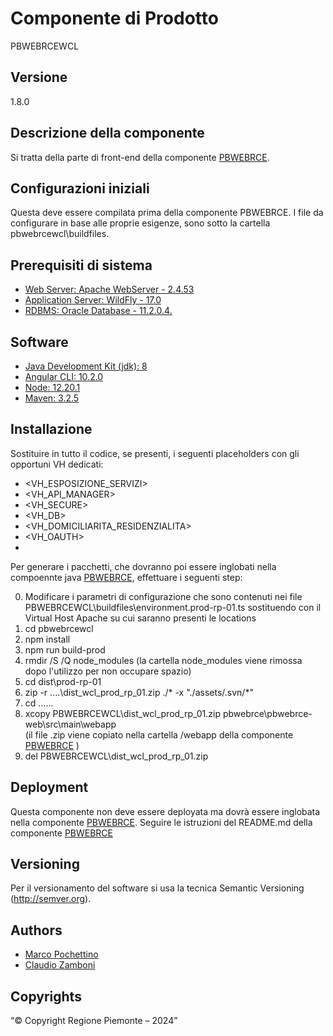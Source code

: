 # Componente di Prodotto
PBWEBRCEWCL

## Versione
1.8.0

## Descrizione della componente
Si tratta della parte di front-end della componente [PBWEBRCE](../pbwebrce). 

## Configurazioni iniziali
Questa deve essere compilata prima della componente PBWEBRCE. I file da configurare in base alle proprie esigenze, sono sotto la cartella pbwebrcewcl\buildfiles.

## Prerequisiti di sistema
* [Web Server: Apache WebServer - 2.4.53](https://www.apache.org)
* [Application Server: WildFly - 17.0](https://www.wildfly.org/)
* [RDBMS: Oracle Database - 11.2.0.4.](https://www.oracle.com/java)
## Software
* [Java Development Kit (jdk): 8](https://www.oracle.com/java)
* [Angular CLI: 10.2.0](https://angular.io)
* [Node: 12.20.1](https://nodejs.org)
* [Maven: 3.2.5](https://maven.apache.org)

## Installazione
Sostituire in tutto il codice, se presenti, i seguenti placeholders con gli opportuni VH dedicati:
* <VH_ESPOSIZIONE_SERVIZI>
* <VH_API_MANAGER>
* <VH_SECURE>
* <VH_DB>
* <VH_DOMICILIARITA_RESIDENZIALITA>
* <VH_OAUTH>
* <VH>

Per generare i pacchetti, che dovranno poi essere inglobati nella compoennte java [PBWEBRCE](../pbwebrce), effettuare i seguenti step:

0. Modificare i parametri di configurazione che sono contenuti nei file PBWEBRCEWCL\buildfiles\environment.prod-rp-01.ts sostituendo <VH> con  il Virtual Host Apache su cui saranno presenti le locations
1. cd pbwebrcewcl
2. npm install
3. npm run build-prod
4. rmdir /S /Q node_modules
   (la cartella node_modules viene rimossa dopo l'utilizzo per non occupare spazio)
5. cd dist\prod-rp-01
6. zip -r ..\..\dist_wcl_prod_rp_01.zip ./* -x "./assets/.svn/*"
7. cd ..\..\..
8. xcopy PBWEBRCEWCL\dist_wcl_prod_rp_01.zip pbwebrce\pbwebrce-web\src\main\webapp\
   (il file .zip viene copiato nella cartella /webapp della componente [PBWEBRCE](../pbwebrce) )
9. del PBWEBRCEWCL\dist_wcl_prod_rp_01.zip

## Deployment
Questa componente non deve essere deployata ma dovrà essere inglobata nella componente [PBWEBRCE](../pbwebrce).
Seguire le istruzioni del README.md della componente [PBWEBRCE](../pbwebrce)

## Versioning
Per il versionamento del software si usa la tecnica Semantic Versioning (http://semver.org).

## Authors
* [Marco Pochettino](mailto:marco.pochettino@csi.it)
* [Claudio Zamboni](mailto:claudio.zamboni@csi.it)

## Copyrights
“© Copyright Regione Piemonte – 2024”